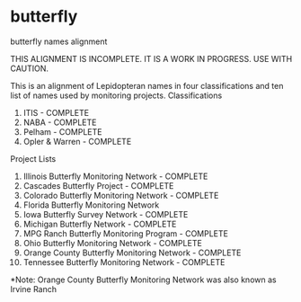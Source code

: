 # butterfly
butterfly names alignment

THIS ALIGNMENT IS INCOMPLETE. IT IS A WORK IN PROGRESS. USE WITH CAUTION.

This is an alignment of Lepidopteran names in four classifications and ten list of names used by monitoring projects.
Classifications
1. ITIS - COMPLETE
2. NABA - COMPLETE
3. Pelham - COMPLETE
4. Opler & Warren - COMPLETE

Project Lists
1. Illinois Butterfly Monitoring Network - COMPLETE
2. Cascades Butterfly Project - COMPLETE
3. Colorado Butterfly Monitoring Network - COMPLETE
4. Florida Butterfly Monitoring Network
5. Iowa Butterfly Survey Network - COMPLETE
6. Michigan Butterfly Network - COMPLETE
7. MPG Ranch Butterfly Monitoring Program - COMPLETE
8. Ohio Butterfly Monitoring Network - COMPLETE
9. Orange County Butterfly Monitoring Network - COMPLETE
10. Tennessee Butterfly Monitoring Network - COMPLETE

*Note: Orange County Butterfly Monitoring Network was also known as Irvine Ranch


